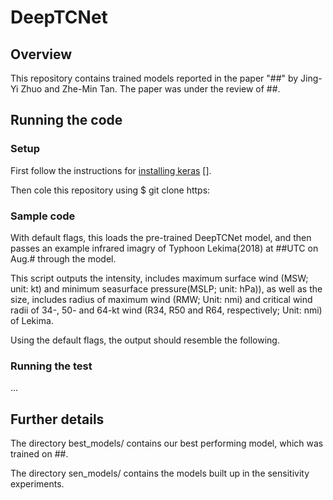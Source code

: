 # DeepTCNet
## Overview
This repository contains trained models reported in the paper "##" by Jing-Yi Zhuo and Zhe-Min Tan. The paper was under the review of ##.

## Running the code
### Setup
First follow the instructions for [installing keras] [].


[installing keras]:    https://keras.io/#installation/ 

Then cole this repository using 
$ git clone https:

### Sample code
With default flags, this loads the pre-trained DeepTCNet model, and then passes an example infrared imagry of Typhoon Lekima(2018) at ##UTC on Aug.# through the model.

This script outputs the intensity, includes maximum surface wind (MSW; unit: kt) and minimum seasurface pressure(MSLP; unit: hPa)), as well as the size, includes radius of maximum wind (RMW; Unit: nmi) and critical wind radii of 34-, 50- and 64-kt wind (R34, R50 and R64, respectively; Unit: nmi)  of Lekima.

Using the default flags, the output should resemble the following.


### Running the test
...

## Further details
The directory best_models/ contains our best performing model, which was trained on ##.

The directory sen_models/ contains the models built up in the sensitivity experiments.
